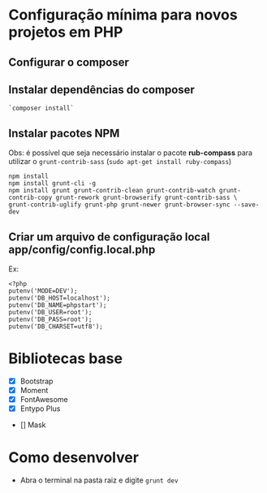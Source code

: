 # Configuração mínima para novos projetos em PHP

## Configurar o composer


## Instalar dependências do composer
	`composer install`

## Instalar pacotes NPM
Obs: é possível que seja necessário instalar o pacote **rub-compass** para utilizar o `grunt-contrib-sass` (`sudo apt-get install ruby-compass`)
```
npm install
npm install grunt-cli -g
npm install grunt grunt-contrib-clean grunt-contrib-watch grunt-contrib-copy grunt-rework grunt-browserify grunt-contrib-sass \
grunt-contrib-uglify grunt-php grunt-newer grunt-browser-sync --save-dev
```

## Criar um arquivo de configuração local **app/config/config.local.php**
Ex:
```.php
<?php
putenv('MODE=DEV');
putenv('DB_HOST=localhost');
putenv('DB_NAME=phpstart');
putenv('DB_USER=root');
putenv('DB_PASS=root');
putenv('DB_CHARSET=utf8');
```
# Bibliotecas base
 - [x] Bootstrap
 - [x] Moment
 - [x] FontAwesome
 - [x] Entypo Plus
 - [] Mask

# Como desenvolver
  - Abra o terminal na pasta raiz e digite `grunt dev`
